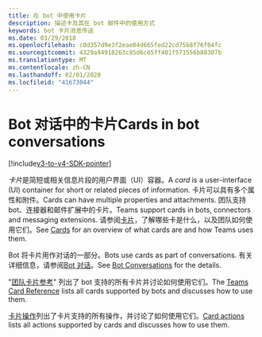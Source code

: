 ```yaml
---
title: 在 bot 中使用卡片
description: 描述卡及其在 bot 邮件中的使用方式
keywords: bot 卡片消息传送
ms.date: 03/29/2018
ms.openlocfilehash: c0d357d9e3f2eae04d665fed22cd75b8f76f04fc
ms.sourcegitcommit: 4329a94918263c85d6c65ff401f571556b80307b
ms.translationtype: MT
ms.contentlocale: zh-CN
ms.lasthandoff: 02/01/2020
ms.locfileid: "41673044"
---
```

# <a name="cards-in-bot-conversations"></a><span data-ttu-id="3252e-104">Bot 对话中的卡片</span><span class="sxs-lookup"><span data-stu-id="3252e-104">Cards in bot conversations</span></span>

[!include[v3-to-v4-SDK-pointer](~/includes/v3-to-v4-pointer-bots.md)]

<span data-ttu-id="3252e-105">*卡片*是简短或相关信息片段的用户界面（UI）容器。</span><span class="sxs-lookup"><span data-stu-id="3252e-105">A *card* is a user-interface (UI) container for short or related pieces of information.</span></span> <span data-ttu-id="3252e-106">卡片可以具有多个属性和附件。</span><span class="sxs-lookup"><span data-stu-id="3252e-106">Cards can have multiple properties and attachments.</span></span> <span data-ttu-id="3252e-107">团队支持 bot、连接器和邮件扩展中的卡片。</span><span class="sxs-lookup"><span data-stu-id="3252e-107">Teams support cards in bots, connectors and messaging extensions.</span></span> <span data-ttu-id="3252e-108">请参阅[卡片](~/task-modules-and-cards/what-are-cards.md)，了解哪些卡是什么，以及团队如何使用它们。</span><span class="sxs-lookup"><span data-stu-id="3252e-108">See [Cards](~/task-modules-and-cards/what-are-cards.md) for an overview of what cards are and how Teams uses them.</span></span>

<span data-ttu-id="3252e-109">Bot 将卡片用作对话的一部分。</span><span class="sxs-lookup"><span data-stu-id="3252e-109">Bots use cards as part of conversations.</span></span> <span data-ttu-id="3252e-110">有关详细信息，请参阅[Bot 对话](~/resources/bot-v3/bot-conversations/bots-conversations.md)。</span><span class="sxs-lookup"><span data-stu-id="3252e-110">See [Bot Conversations](~/resources/bot-v3/bot-conversations/bots-conversations.md) for the details.</span></span>

<span data-ttu-id="3252e-111">"[团队卡片参考](~/task-modules-and-cards/cards/cards-reference.md)" 列出了 bot 支持的所有卡片并讨论如何使用它们。</span><span class="sxs-lookup"><span data-stu-id="3252e-111">The [Teams Card Reference](~/task-modules-and-cards/cards/cards-reference.md) lists all cards supported by bots and discusses how to use them.</span></span>

<span data-ttu-id="3252e-112">[卡片操作](~/task-modules-and-cards/cards/cards-actions.md)列出了卡片支持的所有操作，并讨论了如何使用它们。</span><span class="sxs-lookup"><span data-stu-id="3252e-112">[Card actions](~/task-modules-and-cards/cards/cards-actions.md) lists all actions supported by cards and discusses how to use them.</span></span>
